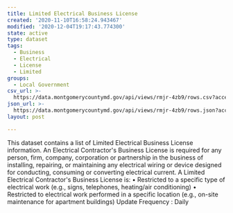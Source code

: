 ```yaml
---
title: Limited Electrical Business License
created: '2020-11-10T16:58:24.943467'
modified: '2020-12-04T19:17:43.774300'
state: active
type: dataset
tags:
  - Business
  - Electrical
  - License
  - Limited
groups:
  - Local Government
csv_url: >-
  https://data.montgomerycountymd.gov/api/views/rmjr-4zb9/rows.csv?accessType=DOWNLOAD
json_url: >-
  https://data.montgomerycountymd.gov/api/views/rmjr-4zb9/rows.json?accessType=DOWNLOAD
layout: post

---
```

This dataset contains a list of Limited Electrical Business License information. An Electrical Contractor's Business License is required for any person, firm, company, corporation or partnership in the business of installing, repairing, or maintaining any electrical wiring or device designed for conducting, consuming or converting electrical current.  A Limited Electrical Contractor's Business License is:
• Restricted to a specific type of electrical work (e.g., signs, telephones, heating/air conditioning)
• Restricted to electrical work performed in a specific location (e.g., on-site maintenance for apartment buildings)
Update Frequency : Daily
